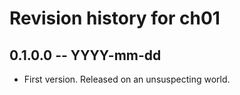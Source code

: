 # Revision history for ch01

## 0.1.0.0 -- YYYY-mm-dd

* First version. Released on an unsuspecting world.
